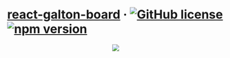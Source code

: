 # [react-galton-board](https://github.com/ergenekonyigit/react-galton-board/) &middot; [![GitHub license](https://img.shields.io/badge/license-MIT-blue.svg?style=flat-square)](https://github.com/ergenekonyigit/react-galton-board/blob/main/LICENSE) [![npm version](https://img.shields.io/npm/v/react-galton-board?style=flat-square)](https://www.npmjs.com/package/react-galton-board)

<p align="center"><img src="https://user-images.githubusercontent.com/7110136/111063438-85013180-84bf-11eb-8fc9-d5fe5e395175.gif"></img></p1>
